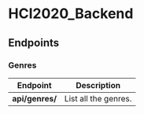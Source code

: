 # HCI2020_Backend

## Endpoints

### Genres

| Endpoint        | Description          |
| --------------- | -------------------- |
| **api/genres/** | List all the genres. |
